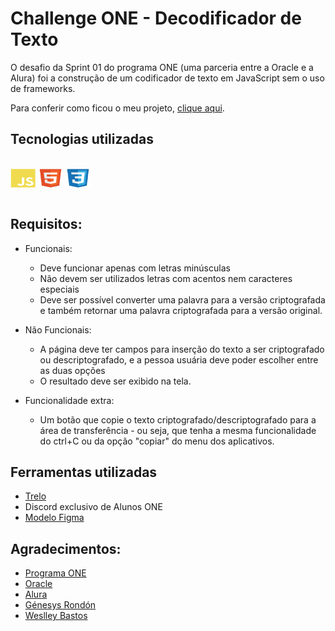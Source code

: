 # Challenge ONE - Decodificador de Texto

O desafio da Sprint 01 do programa ONE (uma parceria entre a Oracle e a Alura) foi a construção de um codificador de texto em JavaScript sem o uso de frameworks.

Para conferir como ficou o meu projeto, <a target="_blank" href="https://mirraelly.github.io/Challenge-Oracle-ONE-Decodificador/"> clique aqui</a>.

## Tecnologias utilizadas
<div style="display: inline_block"><br>
  <img align="center" alt="Mirra-Js" height="30" width="40" src="https://raw.githubusercontent.com/devicons/devicon/master/icons/javascript/javascript-plain.svg">
  <img align="center" alt="Mirra-HTML" height="30" width="40" src="https://raw.githubusercontent.com/devicons/devicon/master/icons/html5/html5-original.svg">
  <img align="center" alt="Mirra-CSS" height="30" width="40" src="https://raw.githubusercontent.com/devicons/devicon/master/icons/css3/css3-original.svg">
</div><br>

## Requisitos:

* Funcionais: 

    * Deve funcionar apenas com letras minúsculas
    * Não devem ser utilizados letras com acentos nem caracteres especiais
    * Deve ser possível converter uma palavra para a versão criptografada e também retornar uma palavra criptografada para a versão original.

* Não Funcionais: 

    * A página deve ter campos para inserção do texto a ser criptografado ou descriptografado, e a pessoa usuária deve poder escolher entre as duas opções
    * O resultado deve ser exibido na tela.

* Funcionalidade extra: 

    * Um botão que copie o texto criptografado/descriptografado para a área de transferência - ou seja, que tenha a mesma funcionalidade do ctrl+C ou da opção "copiar" do menu dos aplicativos.

## Ferramentas utilizadas

* [Trelo](https://trello.com/b/EmUFmjCv/decodificador-de-texto-alura-challenges-oracle-one)
* Discord exclusivo de Alunos ONE
* [Modelo Figma](https://www.figma.com/file/tvFEYhVfZTjdJ5P24RGV21/Alura-Challenge---Desafio-1---L%C3%B3gica?type=design&node-id=16-802&t=FmKqIa7WE3R4CUgW-0)

## Agradecimentos: 

* [Programa ONE](https://www.oracle.com/br/education/oracle-next-education/)
* [Oracle](https://www.oracle.com/)
* [Alura](https://www.alura.com.br/)
* [Génesys Rondón](https://github.com/genesysaluralatam)
* [Weslley Bastos](https://github.com/wessbastos)
